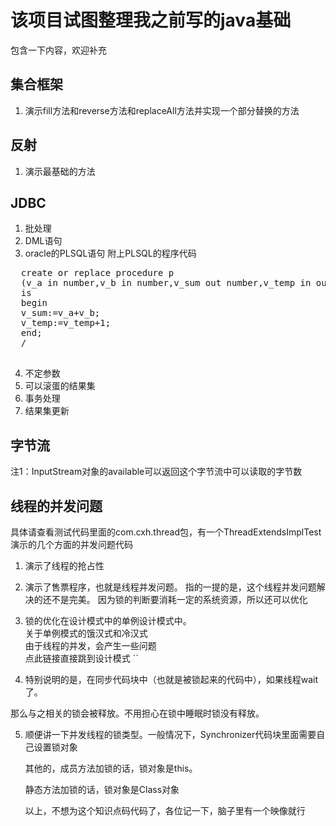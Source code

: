 # 该项目试图整理我之前写的java基础
包含一下内容，欢迎补充
## 集合框架
1. 演示fill方法和reverse方法和replaceAll方法并实现一个部分替换的方法

## 反射
1. 演示最基础的方法

## JDBC
1. 批处理
2. DML语句
3. oracle的PLSQL语句
  附上PLSQL的程序代码
  <pre>
  create or replace procedure p
  (v_a in number,v_b in number,v_sum out number,v_temp in out number)
  is
  begin
  v_sum:=v_a+v_b;
  v_temp:=v_temp+1;
  end;
  /
  </pre>
4. 不定参数
5. 可以滚蛋的结果集
6. 事务处理
7. 结果集更新

## 字节流
注1：InputStream对象的available可以返回这个字节流中可以读取的字节数  

## 线程的并发问题
具体请查看测试代码里面的com.cxh.thread包，有一个ThreadExtendsImplTest
演示的几个方面的并发问题代码
1. 演示了线程的抢占性

2. 演示了售票程序，也就是线程并发问题。
  指的一提的是，这个线程并发问题解决的还不是完美。
  因为锁的判断要消耗一定的系统资源，所以还可以优化

3. 锁的优化在设计模式中的单例设计模式中。  
  关于单例模式的饿汉式和冷汉式  
  由于线程的并发，会产生一些问题  
  点此链接直接跳到设计模式
  ``

4. 特别说明的是，在同步代码块中（也就是被锁起来的代码中），如果线程wait了。

  那么与之相关的锁会被释放。不用担心在锁中睡眠时锁没有释放。

5. 顺便讲一下并发线程的锁类型。一般情况下，Synchronizer代码块里面需要自己设置锁对象

   其他的，成员方法加锁的话，锁对象是this。

   静态方法加锁的话，锁对象是Class对象

   以上，不想为这个知识点码代码了，各位记一下，脑子里有一个映像就行
